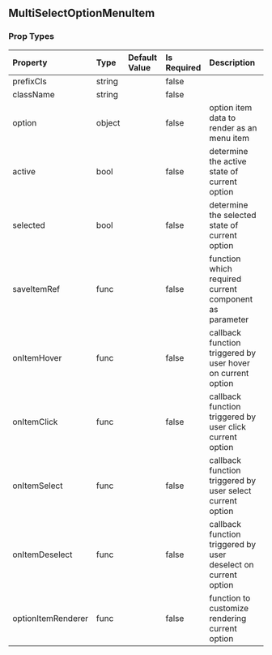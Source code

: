 ## MultiSelectOptionMenuItem 



### Prop Types
Property | Type | Default Value | Is Required | Description
:--- | :--- | :--- | :--- | :---
prefixCls|string|&ensp;|false|&ensp;
className|string|&ensp;|false|&ensp;
option|object|&ensp;|false|option item data to render as an menu item
active|bool|&ensp;|false|determine the active state of current option
selected|bool|&ensp;|false|determine the selected state of current option
saveItemRef|func|&ensp;|false|function which required current component as parameter
onItemHover|func|&ensp;|false|callback function triggered by user hover on current option
onItemClick|func|&ensp;|false|callback function triggered by user click current option
onItemSelect|func|&ensp;|false|callback function triggered by user select current option
onItemDeselect|func|&ensp;|false|callback function triggered by user deselect on current option
optionItemRenderer|func|&ensp;|false|function to customize rendering current option